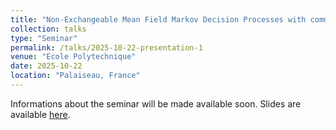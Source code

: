 ```yaml
---
title: "Non-Exchangeable Mean Field Markov Decision Processes with common noise : from Bellman equation to quantitative propagation of chaos"
collection: talks
type: "Seminar"
permalink: /talks/2025-10-22-presentation-1
venue: "Ecole Polytechnique"
date: 2025-10-22
location: "Palaiseau, France"
---
```


Informations about the seminar will be made available soon.  Slides are available [here](https://samymekk.github.io/files/Talks/Polytechnique/Slides-CNEMF-MDP-Polytechnique.pdf).